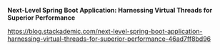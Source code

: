 **Next-Level Spring Boot Application: Harnessing Virtual Threads for Superior Performance**

https://blog.stackademic.com/next-level-spring-boot-application-harnessing-virtual-threads-for-superior-performance-46ad7ff8bd96
